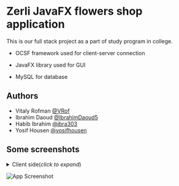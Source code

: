 
# Zerli JavaFX flowers shop application


This is our full stack project as a part of study program in college.

- OCSF framework used for client-server connection

- JavaFX library used for GUI

- MySQL for database
## Authors

- Vitaly Rofman [@VRof](https://www.github.com/VRof)
- Ibrahim Daoud [@IbrahimDaoud5](https://github.com/IbrahimDaoud5)
- Habib Ibrahim [@ibra303](https://github.com/ibra303)
- Yosif Housen [@yosifhousen](https://github.com/yosifhousen)
## Some screenshots

<details>
  <summary>Client side(<i>click to expand</i>)</summary>

:- Login


  <details>
    <summary><u>nested</u> <b>stuff</b> (<i>click to expand</i>)</summary>
    <!-- have to be followed by an empty line! -->

A bit more than normal indentation is necessary to get the nesting correct,
 1. list
 1. with
    1. nested
    1. items
        ```java
        // including code
        ```
    1. blocks
 1. and continued non-nested

  </details>
</details>

![App Screenshot](https://via.placeholder.com/468x300?text=App+Screenshot+Here)

